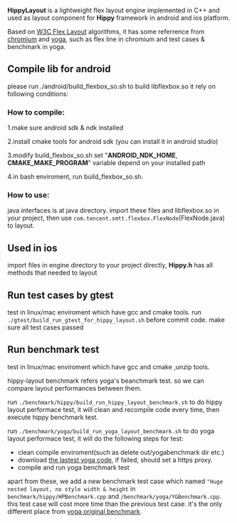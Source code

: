 **HippyLayout** is a lightweight flex layout engine implemented in C++
and used as layout component for **Hippy** framework in android and ios platform.

Based on [W3C Flex Layout](https://www.w3.org/TR/css-flexbox-1/#layout-algorithm) algorithms,
it has some referrence from [chromium](https://www.chromium.org/) and [yoga](https://github.com/facebook/yoga), such as flex line in chromium and test cases & benchmark in yoga.


## Compile lib for android
please run ./android/build_flexbox_so.sh to build libflexbox.so
it rely on following conditions:
### How to compile:

1.make sure android sdk & ndk installed

2.install cmake tools for android sdk (you can install it in android studio)

3.modify build_flexbox_so.sh
  set "**ANDROID_NDK_HOME**, **CMAKE_MAKE_PROGRAM**" variable depend on your installed path

4.in bash enviroment, run build_flexbox_so.sh.

### How to use:
java interfaces is at java directory.
import these files and libflexbox.so in your project, 
then use `com.tencent.smtt.flexbox.FlexNode`(FlexNode.java) to layout.


## Used in ios
import files in engine directory to your project directly, **Hippy.h** has all methods that needed to layout


## Run test cases by gtest
test in linux/mac enviroment which have gcc and cmake  tools.
run `./gtest/build_run_gtest_for_hippy_layout.sh` before commit code. make sure all test cases passed

## Run benchmark test
test in linux/mac enviroment which have gcc and cmake ,unzip tools.

hippy-layout benchmark refers yoga's beanchmark test.
so we can compare layout performances between them.

run `./benchmark/hippy/build_run_hippy_layout_benchmark.sh` to do hippy layout performace test, it will 
clean and recompile code every time, then execute hippy benchmark test.

run `./benchmark/yoga/build_run_yoga_layout_benchmark.sh` to do yoga layout performace test, it will do
the following steps for test:
* clean compile enviroment(such as delete out/yogabenchmark dir etc.)
* download [the lastest yoga code](https://codeload.github.com/facebook/yoga/zip/master), if failed, should set a https proxy.
* compile and run yoga benchmark test

apart from these, we add a new benchmark test case which named `"Huge nested layout, no style width & height`
in `benchmark/hippy/HPBenchmark.cpp` and `/benchmark/yoga/YGBenchmark.cpp`. this test case will cost more time 
than the previous test case. it's the only different place from [yoga original benchmark](https://github.com/facebook/yoga/tree/master/benchmark).
